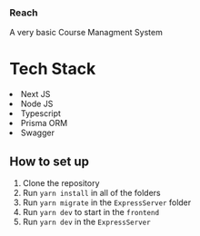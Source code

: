 ### Reach
A very basic Course Managment System

# Tech Stack
<li>Next JS</li>
<li>Node JS</li>
<li>Typescript</li>
<li>Prisma ORM</li>
<li>Swagger</li>

## How to set up

1. Clone the repository
2. Run `yarn install` in all of the folders
3. Run `yarn migrate` in the `ExpressServer` folder
4. Run `yarn dev` to start in the `frontend`
5. Run `yarn dev` in the `ExpressServer`
